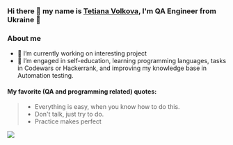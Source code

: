 ### Hi there 👋 my name is [Tetiana Volkova](https://www.linkedin.com/in/tetianavolkova/), I'm QA Engineer from Ukraine 🐛

### About me
- 🔭 I’m currently working on interesting project
- 🌱 I’m  engaged in self-education, learning programming languages, tasks in Codewars or Hackerrank, and improving my knowledge base in Automation testing. 

#### My favorite (QA and programming related) quotes:
> - Everything is easy, when you know how to do this.  
> - Don't talk, just try to do.
> - Practice makes perfect


 ![](https://www.bogorwebsite.com/assets/images/services/c6d43fc4cb1c75dbd7baab29a25a4cc5.jpg)

